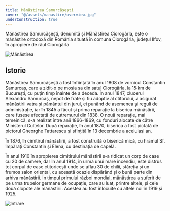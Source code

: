 ```yaml
---
title: Mănăstirea Samurcășești
cover: "@/assets/manastire/overview.jpg"
underConstruction: true
---
```


Mănăstirea Samurcășești, denumită și Mănăstirea Ciorogârla, este o mănăstire ortodoxă din România situată în comuna Ciorogârla, județul Ilfov, în apropiere de râul Ciorogârla

![Mănăstirea](@/assets/manastire/structure.jpg)

## Istorie

Mănăstirea Samurcășești a fost înființată în anul 1808 de vornicul Constantin Samurcaș, care a zidit-o pe moșia sa din satul Ciorogârla, la 15 km de București, cu puțin timp înainte de a deceda. În anul 1847, clucerul Alexandru Samurcaș, nepot de frate și fiu adoptiv al ctitorului, a asigurat mănăstirii vatra și pământul din jurul, ei punând de asemenea și reguli de administrație, iar în 1845 a făcut și prima reparație la biserica mănăstirii, care fusese afectată de cutremurul din 1838. O nouă reparație, mai temeinică, s-a realizat între anii 1866-1869, cu fonduri alocate de către Ministerul Cultelor. După reparație, în anul 1870, biserica a fost pictată de pictorul Gheorghe Tattarescu și sfințită în 13 decembrie a aceluiași an.

În 1876, în cimitirul mănăstirii, a fost construită o biserică mică, cu hramul Sf. împărați Constantin și Elena, cu destinația de capelă.

În anul 1910 în apropierea cimitirului mănăstirii s-a ridicat un corp de case cu 20 de camere, dar în anul 1914, în urma unui mare incendiu, este distrus tot corpul de case ctitoricești unde se aflau 30 de chilii, stăreția și un frumos salon oriental, cu această ocazie dispărând și o bună parte din arhiva mănăstirii. În timpul primului război mondial, mănăstirea a suferit de pe urma trupelor germane de ocupație, care au luat, printre altele, și cele două clopote ale mănăstirii. Acestea au fost înlocuite cu altele noi în 1919 și 1925.

![Intrare](@/assets/manastire/entrance.jpg)
